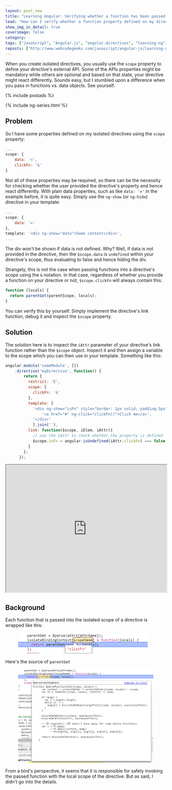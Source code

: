 ```yaml
---
layout: post_new
title: "Learning Angular: Verifying whether a function has been passed to my directive's isolated scope"
lead: "How can I verify whether a function property defined on my directive's isolated scope has been specified or not?"
show_img_in_detail: true
coverimage: false
category:
tags: ["JavaScript", "Angular.js", "angular-directives", "learning-ng"]
reposts: ["http://www.webcodegeeks.com/javascript/angular-js/learning-angular-verifying-whether-function-passed-directives-isolated-scope/"]
---
```


<div class="article-intro">
    When you create isolated directives, you usually use the <code>scope</code> property to define your directive's external API. Some of the APIs properties might be mandatory while others are optional and based on that state, your directive might react differently. Sounds easy, but I stumbled upon a difference when you pass in functions vs. data objects. See yourself.
</div>

{% include postads %}

{% include ng-series.html %}

## Problem

So I have some properties defined on my isolated directives using the `scope` property:

```javascript
...
scope: {
    data: '=',
    clickFn: '&'
}
```

Not all of these properties may be required, so there can be the necessity for checking whether the user provided the directive's property and hence react differently. With plain data properties, such as like `data: '='` in the example before, it is quite easy. Simply use the `ng-show` (or `ng-hide`) directive in your template:

```javascript
...
scope: {
    data: '='
},
template: '<div ng-show="data">Some content</div>',
...
```

The div won't be shown if data is not defined. Why? Well, if data is not provided in the directive, then the `$scope.data` is `undefined` within your directive's scope, thus evaluating to false and hence hiding the div.

Strangely, this is not the case when passing functions into a directive's scope using the `&` notation. In that case, regardless of whether you provide a function on your directive or not, `$scope.clickFn` will always contain this:

```javascript
function (locals) {
  return parentGet(parentScope, locals);
}
```

You can verify this by yourself. Simply implement the directive's link function, debug it and inspect the `$scope` property.

## Solution

The solution here is to inspect the `iAttr` parameter of your directive's link function rather than the `$scope` object. Inspect it and then assign a variable to the scope which you can then use in your template. Something like this:

```javascript
angular.module('someModule', [])
    .directive('myDirective', function() {
        return {
          restrict: 'E',
          scope: {
            clickFn: '&'
          },
          template: [
            '<div ng-show="isFn" style="border: 1px solid; padding:5px">',
                '<a href="#" ng-click="clickFn()">Click me</a>',
            '</div>'
            ].join(''),
          link: function($scope, iElem, iAttr){
            // use the iAttr to check whether the property is defined
            $scope.isFn = angular.isUndefined(iAttr.clickFn) === false;
          }
        };
      });
```

<iframe src="http://embed.plnkr.co/MJFqNv/preview" width="100%" height="400px"> </iframe>

## Background

Each function that is passed into the isolated scope of a directive is wrapped like this:

<figure>
  <img src="/blog/assets/imgs/learning-ng/directive-scope-fn-isolateBindingContext.png" />
</figure>

Here's the source of `parentGet`

<figure>
  <img src="/blog/assets/imgs/learning-ng/directive-scope-fn-parentGet.png" />
</figure>

From a bird's perspective, it seems that it is responsible for safely invoking the passed function with the local scope of the directive. But as said, I didn't go into the details.
